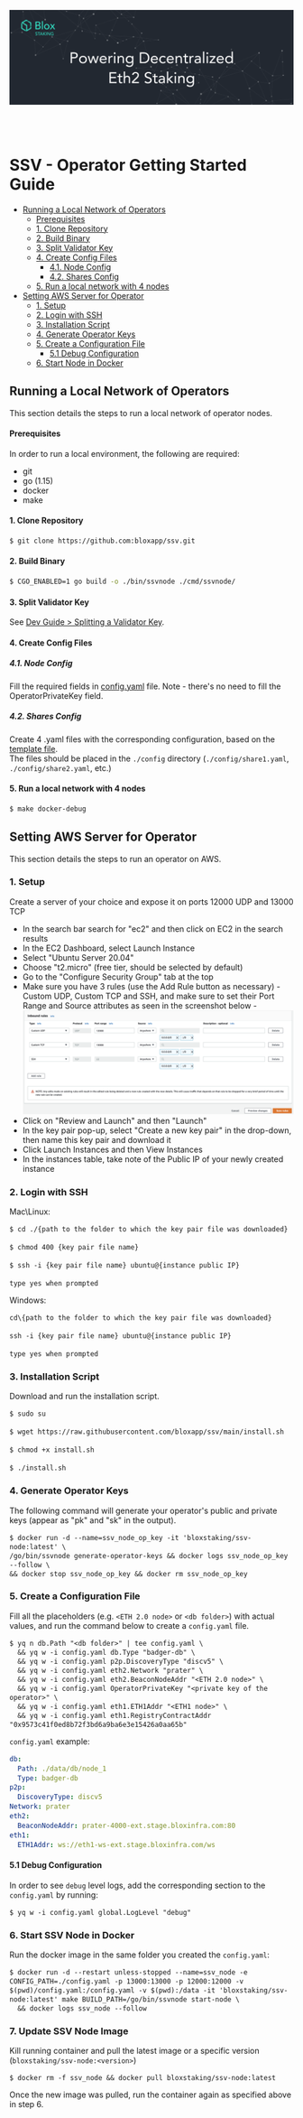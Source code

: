 [<img src="./resources/bloxstaking_header_image.png" >](https://www.bloxstaking.com/)

<br>
<br>

# SSV - Operator Getting Started Guide

* [Running a Local Network of Operators](#running-a-local-network-of-operators)
    - [Prerequisites](#prerequisites)
    - [1. Clone Repository](#1-clone-repository)
    - [2. Build Binary](#2-build-binary)
    - [3. Split Validator Key](#4-split-validator-key)
    - [4. Create Config Files](#5-create-config-files)
      * [4.1. Node Config](#51-node-config)
      * [4.2. Shares Config](#52-shares-config)
    - [5. Run a local network with 4 nodes](#6-run-a-local-network-with-4-nodes)
* [Setting AWS Server for Operator](#setting-aws-server-for-operator)
  + [1. Setup](#1-setup)
  + [2. Login with SSH](#2-login-with-ssh)
  + [3. Installation Script](#3-installation-script)
  + [4. Generate Operator Keys](#4-generate-operator-keys)
  + [5. Create a Configuration File](#5-create-a-configuration-file)
    - [5.1 Debug Configuration](#51-debug-configuration)
  + [6. Start Node in Docker](#6-start-node-in-docker)

## Running a Local Network of Operators

This section details the steps to run a local network of operator nodes.

#### Prerequisites

In order to run a local environment, the following are required:
* git
* go (1.15)
* docker
* make

#### 1. Clone Repository

```bash
$ git clone https://github.com:bloxapp/ssv.git
```

#### 2. Build Binary

```bash
$ CGO_ENABLED=1 go build -o ./bin/ssvnode ./cmd/ssvnode/
```

#### 3. Split Validator Key

See [Dev Guide > Splitting a Validator Key](./DEV_GUIDE.md#splitting-a-validator-key).

#### 4. Create Config Files

  ##### 4.1. Node Config

  Fill the required fields in [config.yaml](../config/config.yaml) file. Note - there's no need to fill the OperatorPrivateKey field.

  ##### 4.2. Shares Config

  Create 4 .yaml files with the corresponding configuration, based on the [template file](../config/example_share.yaml). \
  The files should be placed in the `./config` directory (`./config/share1.yaml`, `./config/share2.yaml`, etc.)

#### 5. Run a local network with 4 nodes
```bash
$ make docker-debug 
```

## Setting AWS Server for Operator

This section details the steps to run an operator on AWS.

### 1. Setup

Create a server of your choice and expose it on ports 12000 UDP and 13000 TCP
- In the search bar search for "ec2" and then click on EC2 in the search results
- In the EC2 Dashboard, select Launch Instance
- Select "Ubuntu Server 20.04"
- Choose "t2.micro" (free tier, should be selected by default)
- Go to the "Configure Security Group" tab at the top
- Make sure you have 3 rules (use the Add Rule button as necessary) - Custom UDP, Custom TCP and SSH, and make sure to set their Port Range and Source attributes as seen in the screenshot below -
![security_permission](./resources/security_permission.png)
- Click on "Review and Launch" and then "Launch"
- In the key pair pop-up, select "Create a new key pair" in the drop-down, then name this key pair and download it
- Click Launch Instances and then View Instances
- In the instances table, take note of the Public IP of your newly created instance

### 2. Login with SSH

Mac\Linux:

```
$ cd ./{path to the folder to which the key pair file was downloaded}

$ chmod 400 {key pair file name}

$ ssh -i {key pair file name} ubuntu@{instance public IP}

type yes when prompted
```
Windows:

```
cd\{path to the folder to which the key pair file was downloaded}

ssh -i {key pair file name} ubuntu@{instance public IP}

type yes when prompted
```

### 3. Installation Script

Download and run the installation script.

```
$ sudo su

$ wget https://raw.githubusercontent.com/bloxapp/ssv/main/install.sh

$ chmod +x install.sh

$ ./install.sh
```

### 4. Generate Operator Keys

The following command will generate your operator's public and private keys (appear as "pk" and "sk" in the output). 

```
$ docker run -d --name=ssv_node_op_key -it 'bloxstaking/ssv-node:latest' \
/go/bin/ssvnode generate-operator-keys && docker logs ssv_node_op_key --follow \
&& docker stop ssv_node_op_key && docker rm ssv_node_op_key
```

### 5. Create a Configuration File

Fill all the placeholders (e.g. `<ETH 2.0 node>` or `<db folder>`) with actual values,
and run the command below to create a `config.yaml` file.


```
$ yq n db.Path "<db folder>" | tee config.yaml \
  && yq w -i config.yaml db.Type "badger-db" \
  && yq w -i config.yaml p2p.DiscoveryType "discv5" \
  && yq w -i config.yaml eth2.Network "prater" \
  && yq w -i config.yaml eth2.BeaconNodeAddr "<ETH 2.0 node>" \
  && yq w -i config.yaml OperatorPrivateKey "<private key of the operator>" \
  && yq w -i config.yaml eth1.ETH1Addr "<ETH1 node>" \
  && yq w -i config.yaml eth1.RegistryContractAddr "0x9573c41f0ed8b72f3bd6a9ba6e3e15426a0aa65b"
```

`config.yaml` example:

```yaml
db:
  Path: ./data/db/node_1
  Type: badger-db
p2p:
  DiscoveryType: discv5
Network: prater
eth2:
  BeaconNodeAddr: prater-4000-ext.stage.bloxinfra.com:80
eth1:
  ETH1Addr: ws://eth1-ws-ext.stage.bloxinfra.com/ws
```

  #### 5.1 Debug Configuration

  In order to see `debug` level logs, add the corresponding section to the `config.yaml` by running:

  ```
$ yq w -i config.yaml global.LogLevel "debug"
  ```


### 6. Start SSV Node in Docker

Run the docker image in the same folder you created the `config.yaml`:

```shell
$ docker run -d --restart unless-stopped --name=ssv_node -e CONFIG_PATH=./config.yaml -p 13000:13000 -p 12000:12000 -v $(pwd)/config.yaml:/config.yaml -v $(pwd):/data -it 'bloxstaking/ssv-node:latest' make BUILD_PATH=/go/bin/ssvnode start-node \
  && docker logs ssv_node --follow
```

### 7. Update SSV Node Image

Kill running container and pull the latest image or a specific version (`bloxstaking/ssv-node:<version>`)
```shell
$ docker rm -f ssv_node && docker pull bloxstaking/ssv-node:latest
```

Once the new image was pulled, run the container again as specified above in step 6.

